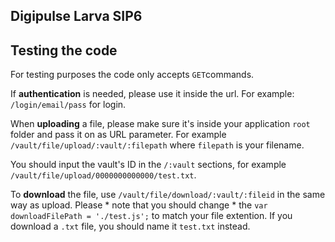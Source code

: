 Digipulse Larva SIP6
--------------------

## Testing the code
For testing purposes the code only accepts `GET`commands. 

If **authentication** is needed, please use it inside the url.
For example: `/login/email/pass` for login.

When **uploading** a file, please make sure it's inside your application `root` folder and pass it on as URL parameter. For example `/vault/file/upload/:vault/:filepath` where `filepath` is your filename. 

You should input the vault's ID in the `/:vault` sections, for example `/vault/file/upload/0000000000000/test.txt`.

To **download** the file, use `/vault/file/download/:vault/:fileid` in the same way as upload. Please * note that you should change * the `var downloadFilePath = './test.js';` to match your file extention. If you download a `.txt` file, you should name it `test.txt` instead.
